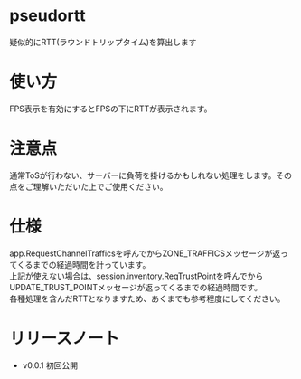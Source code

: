 # pseudortt
疑似的にRTT(ラウンドトリップタイム)を算出します

# 使い方
FPS表示を有効にするとFPSの下にRTTが表示されます。
# 注意点
通常ToSが行わない、サーバーに負荷を掛けるかもしれない処理をします。その点をご理解いただいた上でご使用ください。

# 仕様
app.RequestChannelTrafficsを呼んでからZONE_TRAFFICSメッセージが返ってくるまでの経過時間を計っています。  
上記が使えない場合は、session.inventory.ReqTrustPointを呼んでからUPDATE_TRUST_POINTメッセージが返ってくるまでの経過時間です。  
各種処理を含んだRTTとなりますため、あくまでも参考程度にしてください。

# リリースノート
* v0.0.1
初回公開